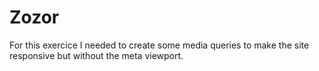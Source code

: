 # Zozor

For this exercice I needed to create some media queries to make the site responsive but without the meta viewport.